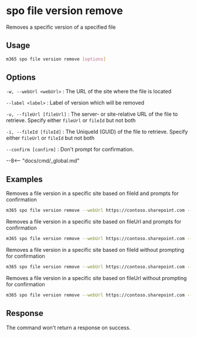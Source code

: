 # spo file version remove

Removes a specific version of a specified file

## Usage

```sh
m365 spo file version remove [options]
```

## Options

`-w, --webUrl <webUrl>`
: The URL of the site where the file is located

`--label <label>`
: Label of version which will be removed

`-u, --fileUrl [fileUrl]`
: The server- or site-relative URL of the file to retrieve. Specify either `fileUrl` or `fileId` but not both

`-i, --fileId [fileId]`
: The UniqueId (GUID) of the file to retrieve. Specify either `fileUrl` or `fileId` but not both

`--confirm [confirm]`
: Don't prompt for confirmation.

--8<-- "docs/cmd/_global.md"

## Examples

Removes a file version in a specific site based on fileId and prompts for confirmation

```sh
m365 spo file version remove --webUrl https://contoso.sharepoint.com --label "1.0" --fileId 'b2307a39-e878-458b-bc90-03bc578531d6'
```

Removes a file version in a specific site based on fileUrl and prompts for confirmation

```sh
m365 spo file version remove --webUrl https://contoso.sharepoint.com --label "1.0" --fileUrl '/Shared Documents/Document.docx'
```

Removes a file version in a specific site based on fileId without prompting for confirmation

```sh
m365 spo file version remove --webUrl https://contoso.sharepoint.com --label "1.0" --fileId 'b2307a39-e878-458b-bc90-03bc578531d6' --confirm
```

Removes a file version in a specific site based on fileUrl without prompting for confirmation

```sh
m365 spo file version remove --webUrl https://contoso.sharepoint.com --label "1.0" --fileUrl '/Shared Documents/Document.docx' --confirm
```

## Response

The command won't return a response on success.
